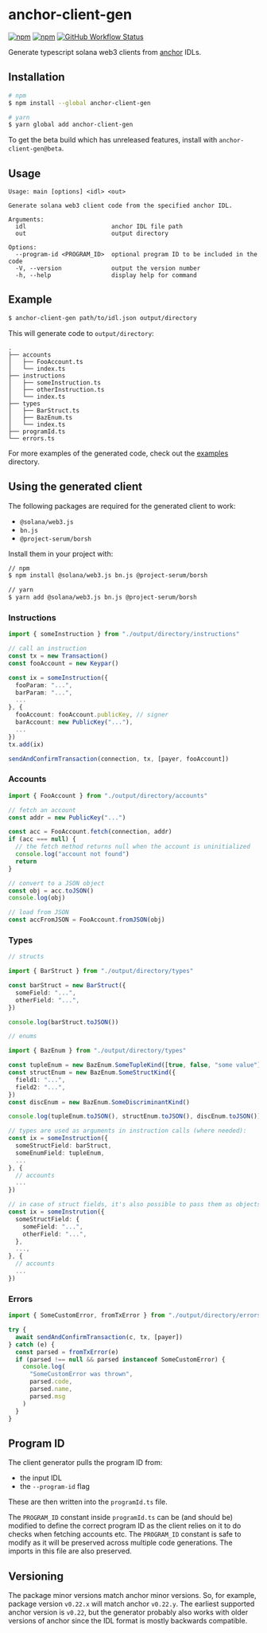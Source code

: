 # anchor-client-gen

[![npm](https://img.shields.io/npm/v/anchor-client-gen/latest.svg?style=flat-square&color=blue)](https://www.npmjs.com/package/anchor-client-gen/v/latest)
[![npm](https://img.shields.io/npm/v/anchor-client-gen/beta.svg?style=flat-square&color=blue)](https://www.npmjs.com/package/anchor-client-gen/v/beta)
[![GitHub Workflow Status](https://img.shields.io/github/workflow/status/kklas/anchor-client-gen/Tests?label=build&style=flat-square)](https://github.com/kklas/anchor-client-gen/actions/workflows/tests.yaml)

Generate typescript solana web3 clients from [anchor](https://github.com/project-serum/anchor) IDLs.

## Installation

```sh
# npm
$ npm install --global anchor-client-gen

# yarn
$ yarn global add anchor-client-gen
```

To get the beta build which has unreleased features, install with `anchor-client-gen@beta`.

## Usage

```
Usage: main [options] <idl> <out>

Generate solana web3 client code from the specified anchor IDL.

Arguments:
  idl                        anchor IDL file path
  out                        output directory

Options:
  --program-id <PROGRAM_ID>  optional program ID to be included in the code
  -V, --version              output the version number
  -h, --help                 display help for command
```

## Example

```sh
$ anchor-client-gen path/to/idl.json output/directory
```

This will generate code to `output/directory`:

```
.
├── accounts
│   ├── FooAccount.ts
│   └── index.ts
├── instructions
│   ├── someInstruction.ts
│   ├── otherInstruction.ts
│   └── index.ts
├── types
│   ├── BarStruct.ts
│   ├── BazEnum.ts
│   └── index.ts
├── programId.ts
└── errors.ts
```

For more examples of the generated code, check out the [examples](https://github.com/kklas/anchor-client-gen/tree/master/examples) directory.

## Using the generated client

The following packages are required for the generated client to work:

- `@solana/web3.js`
- `bn.js`
- `@project-serum/borsh`

Install them in your project with:

```sh
// npm
$ npm install @solana/web3.js bn.js @project-serum/borsh

// yarn
$ yarn add @solana/web3.js bn.js @project-serum/borsh
```

### Instructions

```ts
import { someInstruction } from "./output/directory/instructions"

// call an instruction
const tx = new Transaction()
const fooAccount = new Keypar()

const ix = someInstruction({
  fooParam: "...",
  barParam: "...",
  ...
}, {
  fooAccount: fooAccount.publicKey, // signer
  barAccount: new PublicKey("..."),
  ...
})
tx.add(ix)

sendAndConfirmTransaction(connection, tx, [payer, fooAccount])
```

### Accounts

```ts
import { FooAccount } from "./output/directory/accounts"

// fetch an account
const addr = new PublicKey("...")

const acc = FooAccount.fetch(connection, addr)
if (acc === null) {
  // the fetch method returns null when the account is uninitialized
  console.log("account not found")
  return
}

// convert to a JSON object
const obj = acc.toJSON()
console.log(obj)

// load from JSON
const accFromJSON = FooAccount.fromJSON(obj)
```

### Types

```ts
// structs

import { BarStruct } from "./output/directory/types"

const barStruct = new BarStruct({
  someField: "...",
  otherField: "...",
})

console.log(barStruct.toJSON())
```

```ts
// enums

import { BazEnum } from "./output/directory/types"

const tupleEnum = new BazEnum.SomeTupleKind([true, false, "some value"])
const structEnum = new BazEnum.SomeStructKind({
  field1: "...",
  field2: "...",
})
const discEnum = new BazEnum.SomeDiscriminantKind()

console.log(tupleEnum.toJSON(), structEnum.toJSON(), discEnum.toJSON())
```

```ts
// types are used as arguments in instruction calls (where needed):
const ix = someInstruction({
  someStructField: barStruct,
  someEnumField: tupleEnum,
  ...
}, {
  // accounts
  ...
})

// in case of struct fields, it's also possible to pass them as objects:
const ix = someInstrution({
  someStructField: {
    someField: "...",
    otherField: "...",
  },
  ...,
}, {
  // accounts
  ...
})
```

### Errors

```ts
import { SomeCustomError, fromTxError } from "./output/directory/errors"

try {
  await sendAndConfirmTransaction(c, tx, [payer])
} catch (e) {
  const parsed = fromTxError(e)
  if (parsed !== null && parsed instanceof SomeCustomError) {
    console.log(
      "SomeCustomError was thrown",
      parsed.code,
      parsed.name,
      parsed.msg
    )
  }
}
```

## Program ID

The client generator pulls the program ID from:

- the input IDL
- the `--program-id` flag

These are then written into the `programId.ts` file.

The `PROGRAM_ID` constant inside `programId.ts` can be (and should be) modified to define the correct program ID as the client relies on it to do checks when fetching accounts etc. The `PROGRAM_ID` constant is safe to modify as it will be preserved across multiple code generations. The imports in this file are also preserved.

## Versioning

The package minor versions match anchor minor versions. So, for example, package version `v0.22.x` will match anchor `v0.22.y`. The earliest supported anchor version is `v0.22`, but the generator probably also works with older versions of anchor since the IDL format is mostly backwards compatible.
